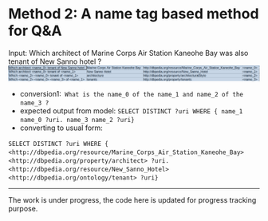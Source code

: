 # Method 2: A name tag based method for Q&A

Input: Which architect of Marine Corps Air Station Kaneohe Bay was also tenant of New Sanno hotel ?
![Example](example.png)
- conversion1:` What is the name_0 of the name_1 and name_2 of the name_3 ?`    
- expected output from model: `SELECT DISTINCT ?uri WHERE { name_1 name_0 ?uri. name_3 name_2 ?uri} `    
- converting to usual form: 

```SELECT DISTINCT ?uri WHERE { <http://dbpedia.org/resource/Marine_Corps_Air_Station_Kaneohe_Bay> <http://dbpedia.org/property/architect> ?uri. <http://dbpedia.org/resource/New_Sanno_Hotel> <http://dbpedia.org/ontology/tenant> ?uri} ```
        
---
The work is under progress, the code here is updated for progress tracking purpose.